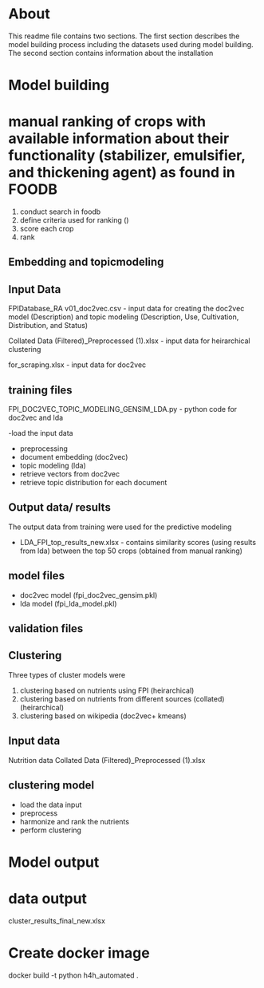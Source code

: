 # About
This readme file contains two sections. The first section describes the model building process including the datasets used during model building. The second section contains information about the installation

# Model building

# manual ranking of crops with available information about their functionality (stabilizer, emulsifier, and thickening agent) as found in FOODB

1. conduct search in foodb
2. define criteria used for ranking (<list the criteria here>)
3. score each crop
4. rank

## Embedding and topicmodeling
## Input Data
FPIDatabase_RA v01_doc2vec.csv - input data for creating the doc2vec model (Description) and topic modeling (Description, Use, Cultivation, Distribution, and Status)

Collated Data (Filtered)_Preprocessed (1).xlsx - input data for heirarchical clustering

for_scraping.xlsx - input data for doc2vec



## training files
FPI_DOC2VEC_TOPIC_MODELING_GENSIM_LDA.py - python code for doc2vec and lda

-load the input data
- preprocessing
- document embedding (doc2vec)
- topic modeling (lda)
- retrieve vectors from doc2vec
- retrieve topic distribution for each document

## Output data/ results
The output data from training were used for the predictive modeling

- LDA_FPI_top_results_new.xlsx - contains similarity scores (using results from lda) between the top 50 crops (obtained from manual ranking)
  



## model files
- doc2vec model (fpi_doc2vec_gensim.pkl)
- lda model (fpi_lda_model.pkl)

## validation files

## Clustering
Three types of cluster models were 

1. clustering based on nutrients using FPI (heirarchical)
2. clustering based on nutrients from different sources (collated) (heirarchical)
3. clustering based on wikipedia (doc2vec+ kmeans)

## Input data
Nutrition data
Collated Data (Filtered)_Preprocessed (1).xlsx

## clustering model
- load the data input
- preprocess
- harmonize and rank the nutrients
- perform clustering

# Model output

# data output

cluster_results_final_new.xlsx

# Create docker image
docker build -t python h4h_automated .